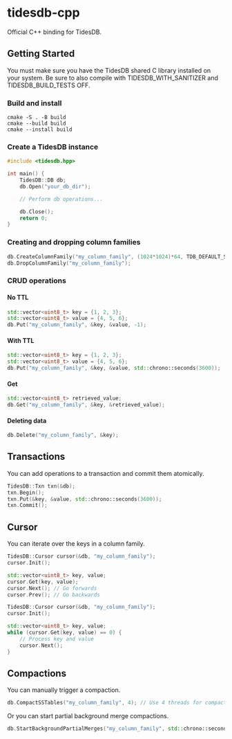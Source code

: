 # tidesdb-cpp
Official C++ binding for TidesDB.

## Getting Started
You must make sure you have the TidesDB shared C library installed on your system. Be sure to also compile with TIDESDB_WITH_SANITIZER and TIDESDB_BUILD_TESTS OFF.

### Build and install
```
cmake -S . -B build
cmake --build build
cmake --install build
```

### Create a TidesDB instance
```cpp
#include <tidesdb.hpp>

int main() {
    TidesDB::DB db;
    db.Open("your_db_dir");

    // Perform db operations...

    db.Close();
    return 0;
}
```

### Creating and dropping column families
```cpp
db.CreateColumnFamily("my_column_family", (1024*1024)*64, TDB_DEFAULT_SKIP_LIST_MAX_LEVEL, TDB_DEFAULT_SKIP_LIST_PROBABILITY, true, TIDESDB_COMPRESSION_LZ4, true, TIDESDB_MEMTABLE_SKIPLIST);
db.DropColumnFamily("my_column_family");
```

### CRUD operations
#### No TTL
```cpp
std::vector<uint8_t> key = {1, 2, 3};
std::vector<uint8_t> value = {4, 5, 6};
db.Put("my_column_family", &key, &value, -1);
```

#### With TTL
```cpp
std::vector<uint8_t> key = {1, 2, 3};
std::vector<uint8_t> value = {4, 5, 6};
db.Put("my_column_family", &key, &value, std::chrono::seconds(3600));
```

#### Get
```cpp
std::vector<uint8_t> retrieved_value;
db.Get("my_column_family", &key, &retrieved_value);
```

#### Deleting data
```cpp
db.Delete("my_column_family", &key);
```

## Transactions
You can add operations to a transaction and commit them atomically.
```cpp
TidesDB::Txn txn(&db);
txn.Begin();
txn.Put(&key, &value, std::chrono::seconds(3600));
txn.Commit();
```

## Cursor
You can iterate over the keys in a column family.
```cpp
TidesDB::Cursor cursor(&db, "my_column_family");
cursor.Init();

std::vector<uint8_t> key, value;
cursor.Get(key, value);
cursor.Next(); // Go forwards
cursor.Prev(); // Go backwards
```

```cpp
TidesDB::Cursor cursor(&db, "my_column_family");
cursor.Init();

std::vector<uint8_t> key, value;
while (cursor.Get(key, value) == 0) {
    // Process key and value
    cursor.Next();
}
```


## Compactions
You can manually trigger a compaction.
```cpp
db.CompactSSTables("my_column_family", 4); // Use 4 threads for compaction
```

Or you can start partial background merge compactions.
```cpp
db.StartBackgroundPartialMerges("my_column_family", std::chrono::seconds(60), 5); // Merge every 60 seconds if there are at least 5 SSTables
```
